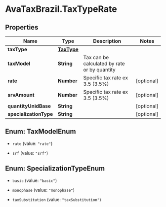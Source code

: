 # AvaTaxBrazil.TaxTypeRate

## Properties
Name | Type | Description | Notes
------------ | ------------- | ------------- | -------------
**taxType** | [**TaxType**](TaxType.md) |  | 
**taxModel** | **String** | Tax can be calculated by rate or by quantity | 
**rate** | **Number** | Specific tax rate ex 3.5 (3.5%) | [optional] 
**srvAmount** | **Number** | Specific tax rate ex 3.5 (3.5%) | [optional] 
**quantityUnidBase** | **String** |  | [optional] 
**specializationType** | **String** |  | [optional] 


<a name="TaxModelEnum"></a>
## Enum: TaxModelEnum


* `rate` (value: `"rate"`)

* `srf` (value: `"srf"`)




<a name="SpecializationTypeEnum"></a>
## Enum: SpecializationTypeEnum


* `basic` (value: `"basic"`)

* `monophase` (value: `"monophase"`)

* `taxSubstitution` (value: `"taxSubstitution"`)





